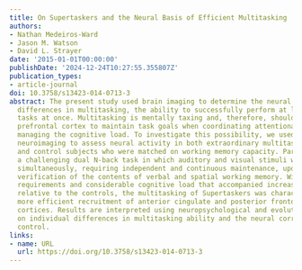 ```yaml
---
title: On Supertaskers and the Neural Basis of Efficient Multitasking
authors:
- Nathan Medeiros-Ward
- Jason M. Watson
- David L. Strayer
date: '2015-01-01T00:00:00'
publishDate: '2024-12-24T10:27:55.355807Z'
publication_types:
- article-journal
doi: 10.3758/s13423-014-0713-3
abstract: The present study used brain imaging to determine the neural basis of individual
  differences in multitasking, the ability to successfully perform at least two attention-demanding
  tasks at once. Multitasking is mentally taxing and, therefore, should recruit the
  prefrontal cortex to maintain task goals when coordinating attentional control and
  managing the cognitive load. To investigate this possibility, we used functional
  neuroimaging to assess neural activity in both extraordinary multitaskers (Supertaskers)
  and control subjects who were matched on working memory capacity. Participants performed
  a challenging dual N-back task in which auditory and visual stimuli were presented
  simultaneously, requiring independent and continuous maintenance, updating, and
  verification of the contents of verbal and spatial working memory. With the task
  requirements and considerable cognitive load that accompanied increasing N-back,
  relative to the controls, the multitasking of Supertaskers was characterized by
  more efficient recruitment of anterior cingulate and posterior frontopolar prefrontal
  cortices. Results are interpreted using neuropsychological and evolutionary perspectives
  on individual differences in multitasking ability and the neural correlates of attentional
  control.
links:
- name: URL
  url: https://doi.org/10.3758/s13423-014-0713-3
---
```

